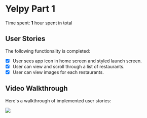 # Yelpy Part 1

Time spent: **1** hour spent in total

## User Stories

The following functionality is completed:

- [x] User sees app icon in home screen and styled launch screen.
- [x] User can view and scroll through a list of restaurants.
- [x] User can view images for each restaurants.

## Video Walkthrough

Here's a walkthrough of implemented user stories:

![](YelpyDemo.gif)

